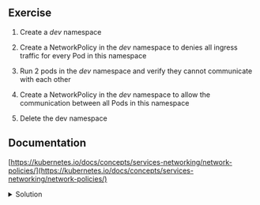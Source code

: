 ## Exercise

1. Create a *dev* namespace

2. Create a NetworkPolicy in the *dev* namespace to denies all ingress traffic for every Pod in this namespace

3. Run 2 pods in the *dev* namespace and verify they cannot communicate with each other

4. Create a NetworkPolicy in the *dev* namespace to allow the communication between all Pods in this namespace

5. Delete the dev namespace

## Documentation

[https://kubernetes.io/docs/concepts/services-networking/network-policies/](https://kubernetes.io/docs/concepts/services-networking/network-policies/)

<details>
  <summary markdown="span">Solution</summary>

1. Create a *dev* namespace

```
k create ns dev
```

2. Create a NetworkPolicy in the *dev* namespace to denies all ingress traffic for every Pod in this namespace

Creation of NetworkPolicy:

```
cat <<EOF | k -n dev apply -f -
apiVersion: networking.k8s.io/v1
kind: NetworkPolicy
metadata:
  name: default-deny
spec:
  podSelector: {}
  policyTypes:
  - Ingress
EOF
```

3. Run 2 pods in the *dev* namespace and verify they cannot communicate with each other

Creation of a nginx pod

```
k -n dev run nginx --image=nginx:1.20
```

Get pod's IP

```
POD_IP=$(k get po nginx -n dev -o jsonpath={.status.podIP})
```

Try to reach the nginx pod from another pod

```
k -n dev run --rm -ti debug --image=alpine:3.15 -- wget ${POD_IP}
...hanging...
```

4. Create a NetworkPolicy in the *dev* namespace to allow the communication between all Pods in this namespace

Creation of a new NetworkPolicy:

```
cat <<EOF | k -n dev apply -f -
apiVersion: networking.k8s.io/v1
kind: NetworkPolicy
metadata:
  name: allow-in-namespace
spec:
  podSelector: {}
  policyTypes:
  - Ingress
  - Egress
  ingress:
  - from:
    - podSelector: {}
  egress:
  - to:
    - podSelector: {}
EOF
```

Checking that the debug pod can now reach the nginx one:

```
k -n dev run --rm -ti debug --image=alpine:3.15 -- wget -qO- ${POD_IP}
If you don't see a command prompt, try pressing enter.
<!DOCTYPE html>
<html>
<head>
<title>Welcome to nginx!</title>
<style>
    body {
        width: 35em;
        margin: 0 auto;
        font-family: Tahoma, Verdana, Arial, sans-serif;
    }
</style>
</head>
<body>
<h1>Welcome to nginx!</h1>
<p>If you see this page, the nginx web server is successfully installed and
working. Further configuration is required.</p>

<p>For online documentation and support please refer to
<a href="http://nginx.org/">nginx.org</a>.<br/>
Commercial support is available at
<a href="http://nginx.com/">nginx.com</a>.</p>

<p><em>Thank you for using nginx.</em></p>
</body>
</html>
```

5. Delete the dev namespace

```
k delete ns/dev
```
</details>

